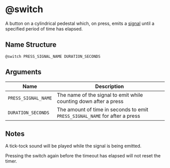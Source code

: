 # @switch

A button on a cylindrical pedestal which, on press, emits a
[signal](../signals.md) until a specified period of time has elapsed.

## Name Structure

```
@switch PRESS_SIGNAL_NAME DURATION_SECONDS
```

## Arguments

| Name                | Description                                                                 |
| --------------------| --------------------------------------------------------------------------- |
| `PRESS_SIGNAL_NAME` | The name of the signal to emit while counting down after a press            |
| `DURATION_SECONDS`  | The amount of time in seconds to emit `PRESS_SIGNAL_NAME` for after a press |

## Notes

A tick-tock sound will be played while the signal is being emitted.

Pressing the switch again before the timeout has elapsed will not reset the timer.
